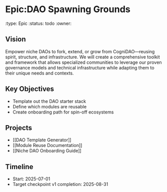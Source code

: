 # Epic:DAO Spawning Grounds
:type: Epic
:status: todo
:owner: 

## Vision
Empower niche DAOs to fork, extend, or grow from CogniDAO—reusing spirit, structure, and infrastructure. We will create a comprehensive toolkit and framework that allows specialized communities to leverage our proven governance models and technical infrastructure while adapting them to their unique needs and contexts.

## Key Objectives
- Template out the DAO starter stack
- Define which modules are reusable
- Create onboarding path for spin-off ecosystems

## Projects
- [[DAO Template Generator]]
- [[Module Reuse Documentation]]
- [[Niche DAO Onboarding Guide]]

## Timeline
- Start: 2025-07-01
- Target checkpoint v1 completion: 2025-08-31
